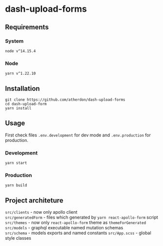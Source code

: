# dash-upload-forms

## Requirements
### System
```
node v^14.15.4
```
### Node
```
yarn v^1.22.10
```

## Installation
```
git clone https://github.com/atherdon/dash-upload-forms
cd dash-upload-form
yarn install
```
## Usage
First check files `.env.development` for dev mode and `.env.production` for production.  
### Development
```
yarn start
```
### Production
```
yarn build
```
## Project architeture
`src/clients` - now only apollo client  
`src/generatedForm` - files which generated by `yarn react-apollo-form` script  
`src/themes` - now only `react-apollo-form` theme as `themeForGenerated`  
`src/models` - graphql executable named mutation schemas  
`src/schema` - models exports and named constants
`src/App.scss` - global style classes  
